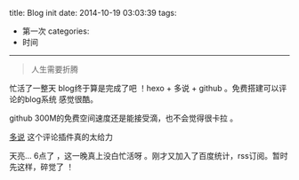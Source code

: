 title: Blog init
date: 2014-10-19 03:03:39
tags:
- 第一次
categories:
- 时间
---
<blockquote class="blockquote-center">
人生需要折腾
</blockquote>

<!--more-->
忙活了一整天 blog终于算是完成了吧 ！hexo + 多说 + github 。免费搭建可以评论的blog系统 感觉很酷。

github 300M的免费空间速度还是能接受滴，也不会觉得很卡拉 。

[多说](http://duoshuo.com/) 这个评论插件真的太给力

天亮... 6点了 ，这一晚真上没白忙活呀 。刚才又加入了百度统计，rss订阅。暂时先这样，碎觉了 ！
